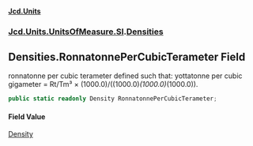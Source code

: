 #### [Jcd.Units](index 'index')
### [Jcd.Units.UnitsOfMeasure.SI](Jcd.Units.UnitsOfMeasure.SI 'Jcd.Units.UnitsOfMeasure.SI').[Densities](Densities 'Jcd.Units.UnitsOfMeasure.SI.Densities')

## Densities.RonnatonnePerCubicTerameter Field

ronnatonne per cubic terameter defined such that: yottatonne per cubic gigameter = Rt/Tm³ ×
(1000.0)/((1000.0)*(1000.0)*(1000.0)).

```csharp
public static readonly Density RonnatonnePerCubicTerameter;
```

#### Field Value
[Density](Density 'Jcd.Units.UnitTypes.Density')